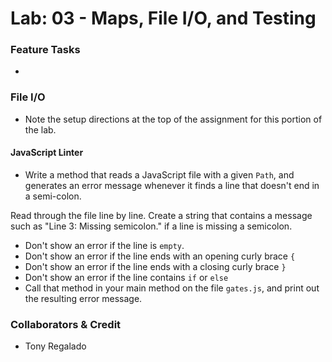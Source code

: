 # Lab: 03 - Maps, File I/O, and Testing

### Feature Tasks

-

### File I/O

- Note the setup directions at the top of the assignment for this portion of the lab.

#### JavaScript Linter

- Write a method that reads a JavaScript file with a given `Path`, and generates an error message whenever it finds a line that doesn't end in a semi-colon.

Read through the file line by line. Create a string that contains a message such as "Line 3: Missing semicolon." if a line is missing a semicolon.

- Don't show an error if the line is `empty`.
- Don't show an error if the line ends with an opening curly brace `{`
- Don't show an error if the line ends with a closing curly brace `}`
- Don't show an error if the line contains `if` or `else`
- Call that method in your main method on the file `gates.js`, and print out the resulting error message.



### Collaborators & Credit

- Tony Regalado
